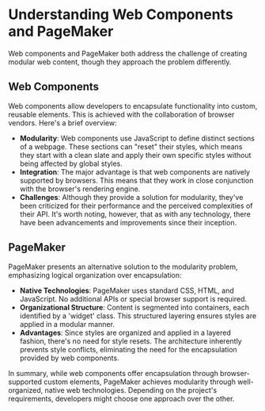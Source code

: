 # Understanding Web Components and PageMaker

Web components and PageMaker both address the challenge of creating modular web content, though they
approach the problem differently.

## Web Components

Web components allow developers to encapsulate functionality into custom, reusable elements. This is
achieved with the collaboration of browser vendors. Here's a brief overview:

-   **Modularity**: Web components use JavaScript to define distinct sections of a webpage. These
    sections can "reset" their styles, which means they start with a clean slate and apply their own
    specific styles without being affected by global styles.
-   **Integration**: The major advantage is that web components are natively supported by browsers.
    This means that they work in close conjunction with the browser's rendering engine.
-   **Challenges**: Although they provide a solution for modularity, they've been criticized for
    their performance and the perceived complexities of their API. It's worth noting, however, that
    as with any technology, there have been advancements and improvements since their inception.

## PageMaker

PageMaker presents an alternative solution to the modularity problem, emphasizing logical
organization over encapsulation:

-   **Native Technologies**: PageMaker uses standard CSS, HTML, and JavaScript. No additional APIs
    or special browser support is required.
-   **Organizational Structure**: Content is segmented into containers, each identified by a
    'widget' class. This structured layering ensures styles are applied in a modular manner.
-   **Advantages**: Since styles are organized and applied in a layered fashion, there's no need for
    style resets. The architecture inherently prevents style conflicts, eliminating the need for the
    encapsulation provided by web components.

In summary, while web components offer encapsulation through browser-supported custom elements,
PageMaker achieves modularity through well-organized, native web technologies. Depending on the
project's requirements, developers might choose one approach over the other.

<!-- DSG/ChatGPT 8/3/2023 -->
